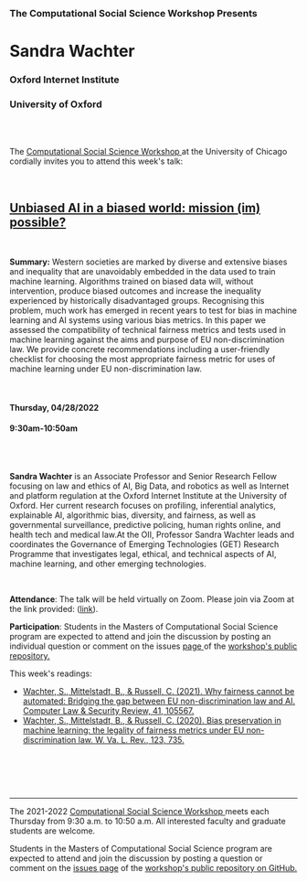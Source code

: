 

<br>

<h3 class=pfblock-header> The Computational Social Science Workshop Presents </h3>

<h1 class=pfblock-header3> Sandra Wachter </h1>
<h3 class=pfblock-header3> Oxford Internet Institute </h3>
<h3 class=pfblock-header3> University of Oxford </h3>

<br><br>



<p class=pfblock-header3>The <a href="https://macss.uchicago.edu/content/computation-workshop"> Computational Social Science Workshop </a> at the University of Chicago cordially invites you to attend this week's talk:</p>



<br>

<div class=pfblock-header3>
<h2 class=pfblock-header>
  <a href=https://github.com/uchicago-computation-workshop/Spring2022/tree/master/04-28_Wachter> Unbiased AI in a biased world: mission (im) possible? </a>
</h2>

<br>
</div>



<p class=footertext2>

**Summary:** Western societies are marked by diverse and extensive biases and inequality that are unavoidably embedded in the data used to train machine learning. Algorithms trained on biased data will, without intervention, produce biased outcomes  and increase the inequality experienced by historically disadvantaged groups. Recognising this problem, much work has emerged in recent years to test for bias in machine learning and AI systems using various bias metrics. In this paper we assessed the compatibility of technical fairness metrics and tests used in machine learning against the aims and purpose of EU non-discrimination law.  We provide concrete recommendations including a user-friendly checklist for choosing the most appropriate fairness metric for uses of machine learning under EU non-discrimination law.

</p>

<br>

<h4 class=pfblock-header3> Thursday, 04/28/2022 </h4>
<h4 class=pfblock-header3> 9:30am-10:50am </h4>

<br><br>

<p class=footertext2>

**Sandra Wachter** is an Associate Professor and Senior Research Fellow focusing on law and ethics of AI, Big Data, and robotics as well as Internet and platform regulation at the Oxford Internet Institute at the University of Oxford. Her current research focuses on profiling, inferential analytics, explainable AI, algorithmic bias, diversity, and fairness, as well as governmental surveillance, predictive policing, human rights online, and health tech and medical law.At the OII, Professor Sandra Wachter leads and coordinates the Governance of Emerging Technologies (GET) Research Programme that investigates legal, ethical, and technical aspects of AI, machine learning, and other emerging technologies.


</p>

<br>

<p class=footertext2>

**Attendance**: The talk will be held virtually on Zoom. Please join via Zoom at the link provided: ([link](https://uchicago.zoom.us/j/94541791231?pwd=UGlNalJTc0tVYkpwWTZSM1d0bld0QT09)).
</p>

<p class=footertext2>

**Participation**: Students in the Masters of Computational Social Science program are expected to attend and join the discussion by posting an individual question or comment on the issues <a href= https://github.com/uchicago-computation-workshop/Spring2022/issues/5> page </a> of the <a href="https://github.com/uchicago-computation-workshop"> workshop's public repository.</a>

This week's readings:

- [Wachter, S., Mittelstadt, B., & Russell, C. (2021). Why fairness cannot be automated: Bridging the gap between EU non-discrimination law and AI. Computer Law & Security Review, 41, 105567.](https://github.com/uchicago-computation-workshop/Spring2022/blob/master/04-28_Wachter/wachter_1.pdf)
- [Wachter, S., Mittelstadt, B., & Russell, C. (2020). Bias preservation in machine learning: the legality of fairness metrics under EU non-discrimination law. W. Va. L. Rev., 123, 735.](https://github.com/uchicago-computation-workshop/Spring2022/blob/master/04-28_Wachter/wachter_2.pdf)

<br>

<br><br>

---

<p class=footertext> The 2021-2022 <a href="https://macss.uchicago.edu/content/computation-workshop"> Computational Social Science Workshop </a> meets each Thursday from 9:30 a.m. to 10:50 a.m. All interested faculty and graduate students are welcome.</p>



<p class=footertext>Students in the Masters of Computational Social Science program are expected to attend and join the discussion by posting a question or comment on the <a href=https://github.com/uchicago-computation-workshop/Spring2022/issues/5>issues page</a> of the <a href=https://github.com/uchicago-computation-workshop/Spring2022/tree/master/04-28_Wachter>workshop's public repository on GitHub.</a></p>

